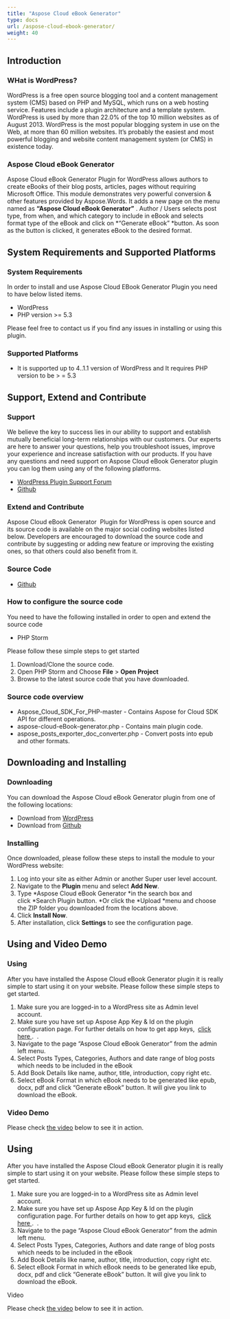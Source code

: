 ```yaml
---
title: "Aspose Cloud eBook Generator"
type: docs
url: /aspose-cloud-ebook-generator/
weight: 40
---
```


## **Introduction**
### **WHat is WordPress?**
WordPress is a free open source blogging tool and a content management system (CMS) based on PHP and MySQL, which runs on a web hosting service. Features include a plugin architecture and a template system. WordPress is used by more than 22.0% of the top 10 million websites as of August 2013. WordPress is the most popular blogging system in use on the Web, at more than 60 million websites. It’s probably the easiest and most powerful blogging and website content management system (or CMS) in existence today.
### **Aspose Cloud eBook Generator**
Aspose Cloud eBook Generator Plugin for WordPress allows authors to create eBooks of their blog posts, articles, pages without requiring Microsoft Office. This module demonstrates very powerful conversion & other features provided by Aspose.Words. It adds a new page on the menu named as **“Aspose Cloud eBook Generator”** . Author / Users selects post type, from when, and which category to include in eBook and selects format type of the eBook and click on \*“Generate eBook” \*button. As soon as the button is clicked, it generates eBook to the desired format.
## **System Requirements and Supported Platforms**
### **System Requirements**
In order to install and use Aspose Cloud EBook Generator Plugin you need to have below listed items.

- WordPress
- PHP version >= 5.3

Please feel free to contact us if you find any issues in installing or using this plugin.
### **Supported Platforms**
- It is supported up to 4..1.1 version of WordPress and It requires PHP version to be > = 5.3
## **Support, Extend and Contribute**
### **Support**
We believe the key to success lies in our ability to support and establish mutually beneficial long-term relationships with our customers. Our experts are here to answer your questions, help you troubleshoot issues, improve your experience and increase satisfaction with our products. If you have any questions and need support on Aspose Cloud eBook Generator plugin you can log them using any of the following platforms.

- [WordPress Plugin Support Forum](https://wordpress.org/support/plugin/aspose-cloud-ebook-generator)
- [Github](https://github.com/asposeforcloud/Aspose_Cloud_for_WordPress/issues)
### **Extend and Contribute**
Aspose Cloud eBook Generator  Plugin for WordPress is open source and its source code is available on the major social coding websites listed below. Developers are encouraged to download the source code and contribute by suggesting or adding new feature or improving the existing ones, so that others could also benefit from it.
### **Source Code**
- [Github](https://github.com/asposeforcloud/Aspose_Cloud_for_WordPress)
### **How to configure the source code**
You need to have the following installed in order to open and extend the source code

- PHP Storm

Please follow these simple steps to get started

1. Download/Clone the source code.
1. Open PHP Storm and Choose **File** > **Open Project**
1. Browse to the latest source code that you have downloaded.
### **Source code overview**
- Aspose_Cloud_SDK_For_PHP-master - Contains Aspose for Cloud SDK API for different operations.
- aspose-cloud-eBook-generator.php - Contains main plugin code.
- aspose_posts_exporter_doc_converter.php - Convert posts into epub and other formats.
## **Downloading and Installing**
### **Downloading**
You can download the Aspose Cloud eBook Generator plugin from one of the following locations:

- Download from [WordPress](https://wordpress.org/plugins/aspose-cloud-ebook-generator/)
- Download from [Github](https://github.com/asposeforcloud/Aspose_Cloud_for_WordPress/releases/tag/8.0)
### **Installing**
Once downloaded, please follow these steps to install the module to your WordPress website:

1. Log into your site as either Admin or another Super user level account.
1. Navigate to the **Plugin** menu and select **Add New**.
1. Type \*Aspose Cloud eBook Generator \*in the search box and click \*Search Plugin button. \*Or click the \*Upload \*menu and choose the ZIP folder you downloaded from the locations above.
1. Click **Install Now**.
1. After installation, click **Settings** to see the configuration page.
## **Using and Video Demo**
### **Using**
After you have installed the Aspose Cloud eBook Generator plugin it is really simple to start using it on your website. Please follow these simple steps to get started.

1. Make sure you are logged-in to a WordPress site as Admin level account.
1. Make sure you have set up Aspose App Key & Id on the plugin configuration page. For further details on how to get app keys,  [click here ](http://www.aspose.com/docs/display/totalcloud/Creating+a+New+App+and+Getting+App+Key).  .
1. Navigate to the page “Aspose Cloud eBook Generator” from the admin left menu.
1. Select Posts Types, Categories, Authors and date range of blog posts which needs to be included in the eBook
1. Add Book Details like name, author, title, introduction, copy right etc.
1. Select eBook Format in which eBook needs to be generated like epub, docx, pdf and click “Generate eBook” button. It will give you link to download the eBook.
### **Video Demo**
Please check [the video](https://www.youtube.com/watch?v=wCFaYbT3f0s) below to see it in action.
## **Using**
After you have installed the Aspose Cloud eBook Generator plugin it is really simple to start using it on your website. Please follow these simple steps to get started.

1. Make sure you are logged-in to a WordPress site as Admin level account.
1. Make sure you have set up Aspose App Key & Id on the plugin configuration page. For further details on how to get app keys,  [click here ](http://www.aspose.com/docs/display/totalcloud/Creating+a+New+App+and+Getting+App+Key).  .
1. Navigate to the page “Aspose Cloud eBook Generator” from the admin left menu.
1. Select Posts Types, Categories, Authors and date range of blog posts which needs to be included in the eBook
1. Add Book Details like name, author, title, introduction, copy right etc.
1. Select eBook Format in which eBook needs to be generated like epub, docx, pdf and click “Generate eBook” button. It will give you link to download the eBook.

Video

Please check [the video](https://www.youtube.com/watch?v=wCFaYbT3f0s) below to see it in action.
